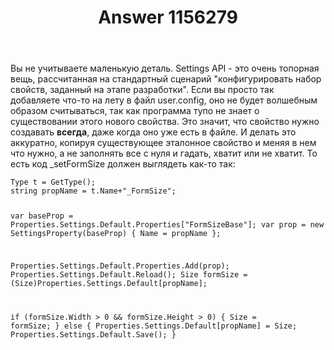 ﻿---
title: "Answer 1156279"
se.owner.user_id: 240512
se.owner.display_name: "MSDN.WhiteKnight"
se.owner.link: "https://ru.stackoverflow.com/users/240512/msdn-whiteknight"
se.answer_id: 1156279
se.question_id: 1155171
se.post_type: answer
se.is_accepted: True
---
<p>Вы не учитываете маленькую деталь. Settings API - это очень топорная вещь, рассчитанная на стандартный сценарий &quot;конфигурировать набор свойств, заданный на этапе разработки&quot;. Если вы просто так добавляете что-то на лету в файл user.config, оно не будет волшебным образом считываться, так как программа тупо не знает о существовании этого нового свойства. Это значит, что свойство нужно создавать <strong>всегда</strong>, даже когда оно уже есть в файле. И делать это аккуратно, копируя существующее эталонное свойство и меняя в нем что нужно, а не заполнять все с нуля и гадать, хватит или не хватит. То есть код _setFormSize должен выглядеть как-то так:</p>
<pre><code>Type t = GetType();
string propName = t.Name+&quot;_FormSize&quot;;

var baseProp = Properties.Settings.Default.Properties[&quot;FormSizeBase&quot;];
var prop = new SettingsProperty(baseProp)
{
    Name = propName
};

Properties.Settings.Default.Properties.Add(prop);
Properties.Settings.Default.Reload();
Size formSize = (Size)Properties.Settings.Default[propName];

if (formSize.Width &gt; 0 &amp;&amp; formSize.Height &gt; 0)
{
    Size = formSize;
}
else
{
    Properties.Settings.Default[propName] = Size;
    Properties.Settings.Default.Save();
}
</code></pre>
